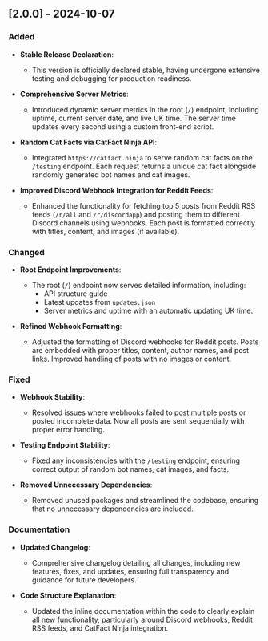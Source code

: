 ## [2.0.0] - 2024-10-07

### Added
- **Stable Release Declaration**:
  - This version is officially declared stable, having undergone extensive testing and debugging for production readiness.

- **Comprehensive Server Metrics**:
  - Introduced dynamic server metrics in the root (`/`) endpoint, including uptime, current server date, and live UK time. The server time updates every second using a custom front-end script.

- **Random Cat Facts via CatFact Ninja API**:
  - Integrated `https://catfact.ninja` to serve random cat facts on the `/testing` endpoint. Each request returns a unique cat fact alongside randomly generated bot names and cat images.

- **Improved Discord Webhook Integration for Reddit Feeds**:
  - Enhanced the functionality for fetching top 5 posts from Reddit RSS feeds (`/r/all` and `/r/discordapp`) and posting them to different Discord channels using webhooks. Each post is formatted correctly with titles, content, and images (if available).

### Changed
- **Root Endpoint Improvements**:
  - The root (`/`) endpoint now serves detailed information, including:
    - API structure guide
    - Latest updates from `updates.json`
    - Server metrics and uptime with an automatic updating UK time.
  
- **Refined Webhook Formatting**:
  - Adjusted the formatting of Discord webhooks for Reddit posts. Posts are embedded with proper titles, content, author names, and post links. Improved handling of posts with no images or content.

### Fixed
- **Webhook Stability**:
  - Resolved issues where webhooks failed to post multiple posts or posted incomplete data. Now all posts are sent sequentially with proper error handling.

- **Testing Endpoint Stability**:
  - Fixed any inconsistencies with the `/testing` endpoint, ensuring correct output of random bot names, cat images, and facts.

- **Removed Unnecessary Dependencies**:
  - Removed unused packages and streamlined the codebase, ensuring that no unnecessary dependencies are included.

### Documentation
- **Updated Changelog**:
  - Comprehensive changelog detailing all changes, including new features, fixes, and updates, ensuring full transparency and guidance for future developers.
  
- **Code Structure Explanation**:
  - Updated the inline documentation within the code to clearly explain all new functionality, particularly around Discord webhooks, Reddit RSS feeds, and CatFact Ninja integration.

